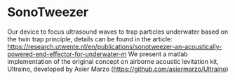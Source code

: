 # SonoTweezer

<page under development>

Our device to focus ultrasound waves to trap particles underwater based on the twin trap principle, details can be found in the article: https://research.utwente.nl/en/publications/sonotweezer-an-acoustically-powered-end-effector-for-underwater-m
We present a matlab implementation of the original concept on airborne acoustic levitation kit, Ultraino, developed by Asier Marzo (https://github.com/asiermarzo/Ultraino)
